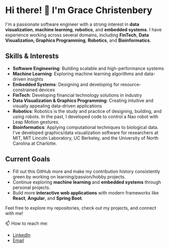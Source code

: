 # Hi there! 👋 I'm Grace Christenbery

I'm a passionate software engineer with a strong interest in **data visualization**, **machine learning**, **robotics**, and **embedded systems**. I have experience working across several domains, including **FinTech**, **Data Visualization, Graphics Programming**, **Robotics**, and **Bioinformatics**. 

## Skills & Interests

- **Software Engineering**: Building scalable and high-performance systems
- **Machine Learning**: Exploring machine learning algorithms and data-driven insights
- **Embedded Systems**: Designing and developing for resource-constrained devices
- **FinTech**: Developing financial technology solutions in industry
- **Data Visualization & Graphics Programming**: Creating intuitive and visually appealing data-driven applications
- **Robotics**: Robotics is the study and practice of designing, building, and using robots. In the past, I developed code to control a Nao robot with Leap Motion gestures.
- **Bioinformatics**: Applying computational techniques to biological data. I've developed graphics/data visualization software for researchers at MIT, MIT Lincoln Laboratory, UC Berkeley, and the University of North Carolina at Charlotte.

## Current Goals

- Fill out this GitHub more and make my contribution history consistently green by working on learning/passion/hobby projects.
- Continue exploring **machine learning** and **embedded systems** through personal projects.
- Build more **interactive web applications** with modern frameworks like **React**, **Angular**, and **Spring Boot**.

Feel free to explore my repositories, check out my projects, and connect with me!

📫 How to reach me:
- [LinkedIn](https://www.linkedin.com/in/glchriste/)
- [Email](mailto:grace@gracefulco.de)
